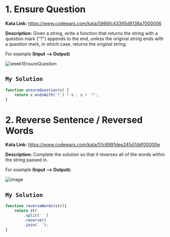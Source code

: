 # 1. Ensure Question

**Kata Link:** https://www.codewars.com/kata/5866fc43395d9138a7000006

**Description:** Given a string, write a function that returns the string with a question mark ("?") 
appends to the end, unless the original string ends with a question mark, in which case, 
returns the original string.

For example **(Input --> Output)**

![week1EnsureQuestion](https://user-images.githubusercontent.com/45276763/179870242-f5179603-2c6b-4944-bdb9-c3a19e2955b9.png)

## `My Solution`
```JavaScript
function ensureQuestion(s) {
    return s.endsWith('?') ? s : s + '?';
}
```

# 2. Reverse Sentence / Reversed Words

**Kata Link:** https://www.codewars.com/kata/51c8991dee245d7ddf00000e

**Description:** Complete the solution so that it reverses all of the words within the string passed in.

For example **(Input --> Output):**

![image](https://user-images.githubusercontent.com/45276763/179870759-3519f9c9-d438-414d-95a4-bde2c87bc08b.png)

## `My Solution`
```JavaScript
function reverseWords(str){
    return str
        .split(' ')
        .reverse()
        .join(' ');
}
```
